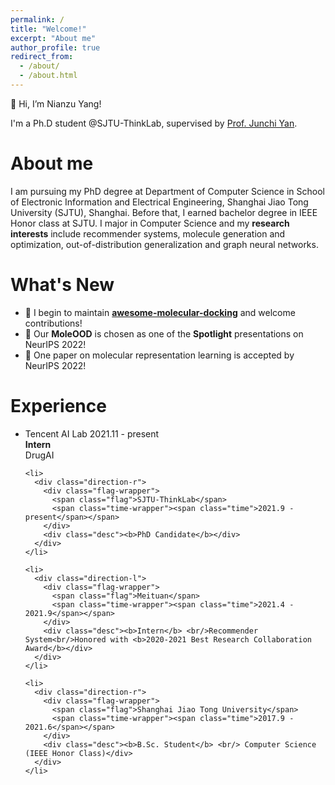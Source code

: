 ```yaml
---
permalink: /
title: "Welcome!"
excerpt: "About me"
author_profile: true
redirect_from: 
  - /about/
  - /about.html
---
```

👋 Hi, I’m Nianzu Yang!

I'm a Ph.D student @SJTU-ThinkLab, supervised by [Prof. Junchi Yan](https://thinklab.sjtu.edu.cn/).


About me
======
I am pursuing my PhD degree at Department of Computer Science in School of Electronic Information and Electrical Engineering, Shanghai Jiao Tong University (SJTU), Shanghai. Before that, I earned bachelor degree in IEEE Honor class at SJTU. I major in Computer Science and my **research interests** include recommender systems, molecule generation and optimization, out-of-distribution generalization and graph neural networks.

What's New
======
<!-- <div style="height:600px;overflow-y:auto;background:#ffffff;">
🌟 I begin to maintain <a href="https://github.com/yangnianzu0515/awesome-molecular-docking"><b>awesome-molecular-docking</b></a> on github and welcome contributions!<br>
🌟 Our <b>MoleOOD</b> is chosen as one of the <b>Spotlight</b> presentations on NeurIPS 2022!<br>
🌟 One paper on molecular representation learning is accepted by NeurIPS 2022!<br>
<!-- - 🌟 Our **MoleOOD** is chosen as one of the **Spotlight** presentations on NeurIPS 2022!
<!-- - 🌟 One paper on molecular representation learning is accepted by NeurIPS 2022! -->
- 🌟 I begin to maintain <a href="https://github.com/yangnianzu0515/awesome-molecular-docking"><b>awesome-molecular-docking</b></a> and welcome contributions!
- 🌟 Our **MoleOOD** is chosen as one of the **Spotlight** presentations on NeurIPS 2022!
- 🌟 One paper on molecular representation learning is accepted by NeurIPS 2022!

Experience
======

  <ul class="timeline">
    <li>
      <div class="direction-l">
        <div class="flag-wrapper">
          <span class="flag">Tencent AI Lab</span>
          <span class="time-wrapper"><span class="time">2021.11 - present</span></span>
        </div>
        <div class="desc"><b>Intern</b> <br/>DrugAI</div>
      </div>
    </li>

    <li>
      <div class="direction-r">
        <div class="flag-wrapper">
          <span class="flag">SJTU-ThinkLab</span>
          <span class="time-wrapper"><span class="time">2021.9 - present</span></span>
        </div>
        <div class="desc"><b>PhD Candidate</b></div>
      </div>
    </li>

    <li>
      <div class="direction-l">
        <div class="flag-wrapper">
          <span class="flag">Meituan</span>
          <span class="time-wrapper"><span class="time">2021.4 - 2021.9</span></span>
        </div>
        <div class="desc"><b>Intern</b> <br/>Recommender System<br/>Honored with <b>2020-2021 Best Research Collaboration Award</b></div>
      </div>
    </li>

    <li>
      <div class="direction-r">
        <div class="flag-wrapper">
          <span class="flag">Shanghai Jiao Tong University</span>
          <span class="time-wrapper"><span class="time">2017.9 - 2021.6</span></span>
        </div>
        <div class="desc"><b>B.Sc. Student</b> <br/> Computer Science (IEEE Honor Class)</div>
      </div>
    </li>  
  </ul>


